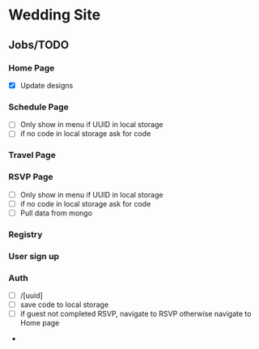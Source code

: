 # Wedding Site

## Jobs/TODO

### Home Page

- [x] Update designs

### Schedule Page

- [ ] Only show in menu if UUID in local storage
- [ ] if no code in local storage ask for code

### Travel Page

### RSVP Page

- [ ] Only show in menu if UUID in local storage
- [ ] if no code in local storage ask for code
- [ ] Pull data from mongo

### Registry

### User sign up

### Auth

- [ ] /[uuid]
- [ ] save code to local storage
- [ ] if guest not completed RSVP, navigate to RSVP otherwise navigate to Home page
-

